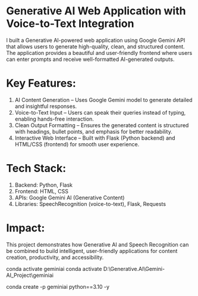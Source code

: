 
# Generative AI Web Application with Voice-to-Text Integration

I built a Generative AI-powered web application using Google Gemini API that allows users to generate high-quality, clean, and structured content. The application provides a beautiful and user-friendly frontend where users can enter prompts and receive well-formatted AI-generated outputs.

# Key Features:

1. AI Content Generation – Uses Google Gemini model to generate detailed and insightful responses.
2. Voice-to-Text Input – Users can speak their queries instead of typing, enabling hands-free interaction.
3. Clean Output Formatting – Ensures the generated content is structured with headings, bullet points, and emphasis for better readability.
4. Interactive Web Interface – Built with Flask (Python backend) and HTML/CSS (frontend) for smooth user experience.


# Tech Stack:

1. Backend: Python, Flask
2. Frontend: HTML, CSS
3. APIs: Google Gemini AI (Generative Content)
4. Libraries: SpeechRecognition (voice-to-text), Flask, Requests

# Impact:
This project demonstrates how Generative AI and Speech Recognition can be combined to build intelligent, user-friendly applications for content creation, productivity, and accessibility.










conda activate geminiai
conda activate D:\Generative.AI\Gemini-AI_Project\geminiai

conda create -p geminiai python==3.10 -y